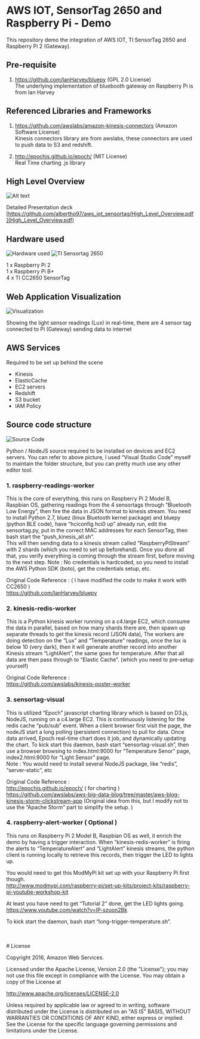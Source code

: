 # AWS IOT, SensorTag 2650 and Raspberry Pi - Demo 
This repository demo the integration of AWS IOT, TI SensorTag 2650 and Raspberry Pi 2 (Gateway).


## Pre-requisite

1. https://github.com/IanHarvey/bluepy (GPL 2.0 License)  
The underlying implementation of bluebooth gateway on Raspberry Pi is from Ian Harvey

## Referenced Libraries and Frameworks

1. https://github.com/awslabs/amazon-kinesis-connectors (Amazon Software License)    
Kinesis connectors library are from awslabs, these connectors are used to push data to S3 and redshift.

2. http://epochjs.github.io/epoch/ (MIT License)  
Real Time charting .js library

## High Level Overview

![Alt text](raw/High_Level_Overview.jpg?raw=true "High Level Overview")

Detailed Presentation deck   
[https://github.com/albertho97/aws_iot_sensortag/High_Level_Overview.pdf](High_Level_Overview.pdf)

## Hardware used

![Hardware used](raw/HardwareUsed.jpg?raw=true "Hardware used") ![TI Sensortag 2650](raw/SensorTagVisual.jpg?raw=true "TI Sensortag 2650")

1 x Raspberry Pi 2  
1 x Raspberry Pi B+  
4 x TI CC2650 SensorTag

## Web Application Visualization

![Visualization](raw/Visualization_2.jpg?raw=true "Visualization")

Showing the light sensor readings (Lux) in real-time, there are 4 sensor tag connected to Pi (Gateway) sending data to internet

## AWS Services

Required to be set up behind the scene
- Kinesis
- ElasticCache
- EC2 servers
- Redshift
- S3 bucket
- IAM Policy

## Source code structure 

![Source Code](raw/SourceCode.png?raw=true "Source Code")

Python / NodeJS source required to be installed on devices and EC2 servers. You can refer to above picture, I used “Visual Studio Code” myself to maintain the folder structure, but you can pretty much use any other editor tool.  

### 1.	raspberry-readings-worker
This is the core of everything, this runs on Raspberry Pi 2 Model B, Raspbian OS, gathering readings from the 4 sensortags through “Bluetooth Low Energy”, then fire the data in JSON format to kinesis stream. You need to install Python 2.7, bluez (linux Bluetooth kernel package) and bluepy (python BLE code), have “hciconfig hci0 up” already run, edit the sensortag.py, put in the correct MAC addresses for each SensorTag, then bash start the “push_kinesis_all.sh”.   
This will then sending data to a kinesis stream called “RaspberryPiStream” with 2 shards (which you need to set up beforehand). Once you done all that, you verify everything is coming through the stream first, before moving to the next step. Note : No credentials is hardcoded, so you need to install the AWS Python SDK (boto), get the credentials setup, etc.   

Original Code Reference : ( I have modified the code to make it work with CC2650 )   
https://github.com/IanHarvey/bluepy

### 2.	kinesis-redis-worker
This is a Python kinesis worker running on a c4.large EC2, which consume the data in parallel, based on how many shards there are, then spawn up separate threads to get the kinesis record (JSON data), The workers are doing detection on the “Lux” and “Temperature” readings, once the lux is below 10 (very dark), then it will generate another record into another Kinesis stream “LightAlert”, the same goes for temperature. After that all data are then pass through to “Elastic Cache”.  (which you need to pre-setup yourself)   

Original Code Reference :   
https://github.com/awslabs/kinesis-poster-worker

### 3. sensortag-visual
This is utilized “Epoch” javascript charting library which is based on D3.js, NodeJS, running on a c4.large EC2. This is continuously listening for the redis cache “pub/sub” event. When a client browser first visit the page, the nodeJS start a long polling (persistent connection) to pull for data. Once data arrived, Epoch real-time chart does it job, and dynamically updating the chart. To kick start this daemon, bash start “sensortag-visual.sh”, then use a browser browsing to index.html:9000 for “Temperature Senor” page, index2.html:9000 for “Light Sensor” page.  
Note : You would need to install several NodeJS package, like “redis”, “server-static”, etc   

Original Code Reference :   
http://epochjs.github.io/epoch/  ( for charting )   
https://github.com/awslabs/aws-big-data-blog/tree/master/aws-blog-kinesis-storm-clickstream-app (Original idea from this, but I modify not to use the “Apache Storm” part to simplify the setup. )  

### 4. raspberry-alert-worker  ( Optional )
This runs on Raspberry Pi 2 Model B, Raspbian OS as well, it enrich the demo by having a trigger interaction. When “kinesis-redis-worker” is firing the alerts to “TemperatureAlert” and “LightAlert” kinesis streams, the python client is running locally to retrieve this records, then trigger the LED to lights up.  

You would need to get this ModMyPi kit set up with your Raspberry Pi first though.  
http://www.modmypi.com/raspberry-pi/set-up-kits/project-kits/raspberry-pi-youtube-workshop-kit  

At least you have need to get “Tutorial 2” done, get the LED lights going.  
https://www.youtube.com/watch?v=IP-szuon2Bk  

To kick start the daemon, bash start “long-trigger-temperature.sh”.  

<br />
<br />
# License

Copyright 2016, Amazon Web Services.

Licensed under the Apache License, Version 2.0 (the "License"); you may not use this file except in compliance with the License.
You may obtain a copy of the License at

http://www.apache.org/licenses/LICENSE-2.0

Unless required by applicable law or agreed to in writing, software distributed under the License is distributed on an "AS IS" BASIS, WITHOUT WARRANTIES OR CONDITIONS OF ANY KIND, either express or implied.  
See the License for the specific language governing permissions and limitations under the License.



